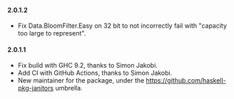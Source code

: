 #### 2.0.1.2
* Fix Data.BloomFilter.Easy on 32 bit to not incorrectly fail with
  "capacity too large to represent".

#### 2.0.1.1
* Fix build with GHC 9.2, thanks to Simon Jakobi.
* Add CI with GitHub Actions, thanks to Simon Jakobi.
* New maintainer for the package, 
  under the https://github.com/haskell-pkg-janitors umbrella.

